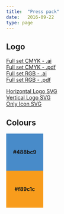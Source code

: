 ```yaml
---
title: 	"Press pack"
date: 	2016-09-22
type: page
---
```

## Logo

[Full set CMYK - .ai](/presspack/HappyTeam_Logo_CMYK.ai)  
[Full set CMYK - .pdf](/presspack/HappyTeam_Logo_CMYK.pdf)  
[Full set RGB - .ai](/presspack/HappyTeam_Logo_RGB.ai)  
[Full set RGB - .pdf](/presspack/HappyTeam_Logo_RGB.pdf)

[Horizontal Logo SVG](/presspack/HappyTeam_Horizontal.svg)  
[Vertical Logo SVG](/presspack/HappyTeam_Vertical.svg)  
[Only Icon SVG](/presspack/HappyTeam_Only_Icon.svg)

## Colours

<div style="background:#488bc9; width:100px; height:100px">
    <div style="text-align: center; vertical-align: middle; line-height: 100px; font-weight: bold">#488bc9</div>
</div>
<div style="background:#f89c1c; width:100px; height:100px">
    <div style="text-align: center; vertical-align: middle; line-height: 100px; font-weight: bold">#f89c1c</div>
</div>
